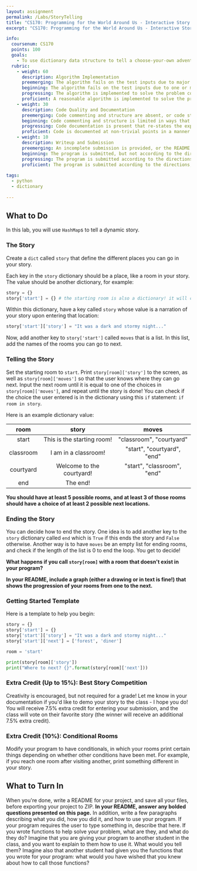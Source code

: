 ```yaml
---
layout: assignment
permalink: /Labs/StoryTelling
title: "CS170: Programming for the World Around Us - Interactive Story Telling"
excerpt: "CS170: Programming for the World Around Us - Interactive Story Telling"

info:
  coursenum: CS170
  points: 100
  goals:
    - To use dictionary data structure to tell a choose-your-own adventure style story
  rubric:
    - weight: 60
      description: Algorithm Implementation
      preemerging: The algorithm fails on the test inputs due to major issues, or the program fails to compile and/or run
      beginning: The algorithm fails on the test inputs due to one or more minor issues
      progressing: The algorithm is implemented to solve the problem correctly according to given test inputs, but would fail if executed in a general case due to a minor issue or omission in the algorithm design or implementation
      proficient: A reasonable algorithm is implemented to solve the problem which correctly solves the problem according to the given test inputs, and would be reasonably expected to solve the problem in the general case
    - weight: 30
      description: Code Quality and Documentation
      preemerging: Code commenting and structure are absent, or code structure departs significantly from best practice, and/or the code departs significantly from the style guide
      beginning: Code commenting and structure is limited in ways that reduce the readability of the program, and/or there are minor departures from the style guide
      progressing: Code documentation is present that re-states the explicit code definitions, and/or code is written that mostly adheres to the style guide
      proficient: Code is documented at non-trivial points in a manner that enhances the readability of the program, and code is written according to the style guide
    - weight: 10
      description: Writeup and Submission
      preemerging: An incomplete submission is provided, or the README file submitted is blank
      beginning: The program is submitted, but not according to the directions in one or more ways (for example, because it is lacking a readme writeup or missing answers to written questions)
      progressing: The program is submitted according to the directions with a minor omission or correction needed, including a readme writeup describing the solution and answering nearly all questions posed in the instructions
      proficient: The program is submitted according to the directions, including a readme writeup describing the solution and answering all questions posed in the instructions
    
tags:
  - python
  - dictionary
  
---
```


## What to Do
In this lab, you will use `HashMap`s to tell a dynamic story.  

### The Story
Create a `dict` called `story` that define the different places you can go in your story. 

Each key in the `story` dictionary should be a place, like a room in your story.  The value should be another dictionary, for example:

```python
story = {}
story['start'] = {} # the starting room is also a dictionary! it will contain the story narrative and your reader's choices.  do this for all the places you can go
```

Within this dictionary, have a key called `story` whose value is a narration of your story upon entering that location:

```python
story['start']['story'] = "It was a dark and stormy night..."
``` 

Now, add another key to `story['start']` called `moves` that is a list.  In this list, add the names of the rooms you can go to next.

### Telling the Story
Set the starting room to `start`.  Print `story[room]['story']` to the screen, as well as `story[room]['moves']` so that the user knows where they can go next.  Input the next room until it is equal to one of the choices in `story[room]['moves']`, and repeat until the story is done!  You can check if the choice the user entered is in the dictionary using this `if` statement: `if room in story`.

Here is an example dictionary value:

|    room   |            story           |            moves               |
|:---------:|:--------------------------:|:------------------------------:|
| start     | This is the starting room! | "classroom", "courtyard"       |
| classroom | I am in a classroom!       | "start", "courtyard", "end"    |
| courtyard | Welcome to the courtyard!  | "start", "classroom", "end"    |
| end       | The end!                   |                                |

**You should have at least 5 possible rooms, and at least 3 of those rooms should have a choice of at least 2 possible next locations.**

### Ending the Story

You can decide how to end the story.  One idea is to add another key to the `story` dictionary called `end` which is `True` if this ends the story and `False` otherwise.  Another way is to have `moves` be an empty list for ending rooms, and check if the length of the list is 0 to end the loop.  You get to decide!

**What happens if you call `story[room]` with a room that doesn't exist in your program?**

**In your README, include a graph (either a drawing or in text is fine!) that shows the progression of your rooms from one to the next.**

### Getting Started Template
Here is a template to help you begin:

```python
story = {}
story['start'] = {}
story['start']['story'] = "It was a dark and stormy night..."
story['start']['next'] = ['forest', 'diner']

room = 'start'

print(story[room]['story'])
print("Where to next? {}".format(story[room]['next']))
```

### Extra Credit (Up to 15%): Best Story Competition
Creativity is encouraged, but not required for a grade!  Let me know in your documentation if you'd like to demo your story to the class - I hope you do!  You will receive 7.5% extra credit for entering your submission, and the class will vote on their favorite story (the winner will receive an additional 7.5% extra credit).

### Extra Credit (10%): Conditional Rooms
Modify your program to have conditionals, in which your rooms print certain things depending on whether other conditions have been met.  For example, if you reach one room after visiting another, print something different in your story.

## What to Turn In

When you're done, write a README for your project, and save all your files, before exporting your project to ZIP.  **In your README, answer any bolded questions presented on this page.**  In addition, write a few paragraphs describing what you did, how you did it, and how to use your program.  If your program requires the user to type something in, describe that here.  If you wrote functions to help solve your problem, what are they, and what do they do?  Imagine that you are giving your program to another student in the class, and you want to explain to them how to use it.  What would you tell them?  Imagine also that another student had given you the functions that you wrote for your program: what would you have wished that you knew about how to call those functions?
